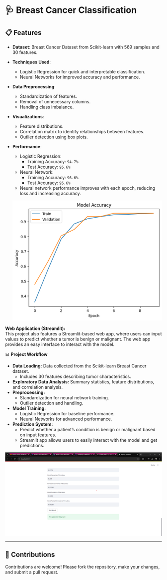 # 🩺 Breast Cancer Classification

## 📋 Features

- **Dataset**: Breast Cancer Dataset from Scikit-learn with 569 samples and 30 features.
- **Techniques Used**:
  - Logistic Regression for quick and interpretable classification.
  - Neural Networks for improved accuracy and performance.
- **Data Preprocessing**:
  - Standardization of features.
  - Removal of unnecessary columns.
  - Handling class imbalance.
- **Visualizations**:
  - Feature distributions.
  - Correlation matrix to identify relationships between features.
  - Outlier detection using box plots.
- **Performance**:
  - Logistic Regression:
    - Training Accuracy: `94.7%`
    - Test Accuracy: `95.6%`
  - Neural Network:
    - Training Accuracy: `96.6%`
    - Test Accuracy: `95.6%`
  - Neural network performance improves with each epoch, reducing loss and increasing accuracy.
 
  ![Interface1](Breast_Cancer_accuracy.png)

**Web Application (Streamlit):**  
This project also features a Streamlit-based web app, where users can input values to predict whether a tumor is benign or malignant. The web app provides an easy interface to interact with the model.

📊 **Project Workflow**  
- **Data Loading:** Data collected from the Scikit-learn Breast Cancer dataset.  
  - Includes 30 features describing tumor characteristics.  
- **Exploratory Data Analysis:** Summary statistics, feature distributions, and correlation analysis.  
- **Preprocessing:**  
  - Standardization for neural network training.  
  - Outlier detection and handling.  
- **Model Training:**  
  - Logistic Regression for baseline performance.  
  - Neural Networks for advanced performance.  
- **Prediction System:**  
  - Predict whether a patient’s condition is benign or malignant based on input features.  
  - Streamlit app allows users to easily interact with the model and get predictions.

![Interface2](Streamlit_webapp.png)

---

## 🤝 Contributions

Contributions are welcome! Please fork the repository, make your changes, and submit a pull request.
